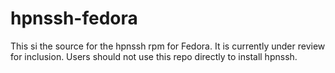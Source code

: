 # hpnssh-fedora
This si the source for the hpnssh rpm for Fedora. It is currently under review for inclusion. Users should not use this repo directly to install hpnssh. 
